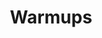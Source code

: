 ---
view: category
lang: en
order: 4      # Order of display in list categories
top: true     # Include category in navigation Top
title: Warmups
description: A list of articles about warmups
excerpt: 
slug: vuejs
meta:
  - property: og:image
    content: /image-social-share.png
  - name: twitter:image
    content: /image-social-share.png
---